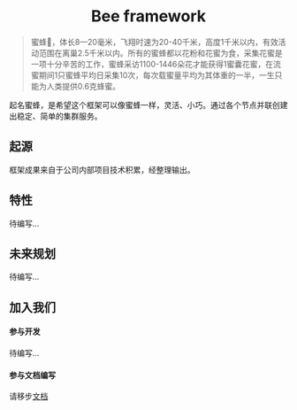<h1 align="center" id="start-use">Bee framework</h1>

> 蜜蜂🐝，体长8—20毫米，飞翔时速为20-40千米，高度1千米以内，有效活动范围在离巢2.5千米以内。所有的蜜蜂都以花粉和花蜜为食，采集花蜜是一项十分辛苦的工作，蜜蜂采访1100-1446朵花才能获得1蜜囊花蜜，在流蜜期间1只蜜蜂平均日采集10次，每次载蜜量平均为其体重的一半，一生只能为人类提供0.6克蜂蜜。

起名蜜蜂，是希望这个框架可以像蜜蜂一样，灵活、小巧。通过各个节点并联创建出稳定、简单的集群服务。

## 起源

框架成果来自于公司内部项目技术积累，经整理输出。

## 特性

待编写...

## 未来规划

待编写...

## 加入我们

#### 参与开发

待编写...


#### 参与文档编写

请移步[文档](/zh-cn/other-edit-join)

